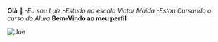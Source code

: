 **Olá 🎋**
*-Eu sou Luiz*
*-Estudo na escola Victor Maida*
*-Estou Cursando o curso do Alura*
**Bem-Vindo ao meu perfil**

![Joe](https://media1.tenor.com/m/hrstDWGqx_0AAAAC/ashita-no-joe-joe-yabuki.gif)
